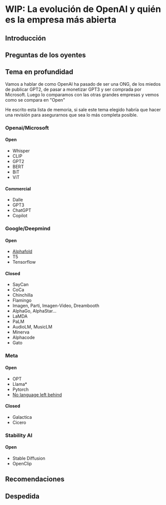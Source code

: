 # WIP: La evolución de OpenAI y quién es la empresa más abierta

## Introducción

## Preguntas de los oyentes

## Tema en profundidad

Vamos a hablar de como OpenAI ha pasado de ser una ONG, de los miedos de publicar GPT2, de pasar a monetizar GPT3 y ser comprada por Microsoft. 
Luego lo comparamos con las otras grandes empresas y vemos como se compara en "Open"

He escrito esta lista de memoria, si sale este tema elegido habría que hacer una revisión para asegurarnos que sea lo más completa posible.

### Openai/Microsoft

#### Open 

- Whisper
- CLIP
- GPT2
- BERT
- BiT
- ViT

#### Commercial

- Dalle
- GPT3
- ChatGPT
- Copilot

### Google/Deepmind

#### Open 

- [Alphafold](https://github.com/deepmind/alphafold)
- T5
- Tensorflow

#### Closed

- SayCan
- CoCa
- Chinchilla
- Flamingo
- Imagen, Parti, Imagen-Video, Dreambooth
- AlphaGo, AlphaStar...
- LaMDA
- PaLM
- AudioLM, MusicLM
- Minerva
- Alphacode
- Gato

### Meta

#### Open

- OPT
- Llama*
- Pytorch
- [No language left behind](https://github.com/facebookresearch/fairseq/tree/nllb/)

#### Closed

- Galactica
- Cicero

### Stability AI

#### Open 

- Stable Diffusion
- OpenClip

## Recomendaciones

## Despedida
